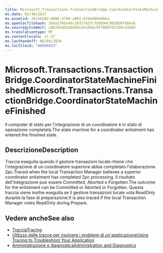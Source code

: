 ```yaml
---
title: Microsoft.Transactions.TransactionBridge.CoordinatorStateMachineFinished
ms.date: 03/30/2017
ms.assetid: 16cb428d-d886-4789-a961-6fded4b0dbba
ms.openlocfilehash: 3b9a3703e49c3932f62fcfb6994c9028b074bbe8
ms.sourcegitcommit: cdb295dd1db589ce5169ac9ff096f01fd0c2da9d
ms.translationtype: MT
ms.contentlocale: it-IT
ms.lasthandoff: 06/09/2020
ms.locfileid: "84594413"
---
```

# <a name="microsofttransactionstransactionbridgecoordinatorstatemachinefinished"></a><span data-ttu-id="09b10-102">Microsoft.Transactions.TransactionBridge.CoordinatorStateMachineFinished</span><span class="sxs-lookup"><span data-stu-id="09b10-102">Microsoft.Transactions.TransactionBridge.CoordinatorStateMachineFinished</span></span>
<span data-ttu-id="09b10-103">Il computer di stato per l'integrazione di un coordinatore è in stato di operazione completata.</span><span class="sxs-lookup"><span data-stu-id="09b10-103">The state machine for a coordinator enlistment has entered the finished state.</span></span>  
  
## <a name="description"></a><span data-ttu-id="09b10-104">Descrizione</span><span class="sxs-lookup"><span data-stu-id="09b10-104">Description</span></span>  
 <span data-ttu-id="09b10-105">Traccia eseguita quando il gestore transazioni locale ritiene che l'integrazione di un coordinatore superiore abbia completato l'elaborazione 2pc.</span><span class="sxs-lookup"><span data-stu-id="09b10-105">Traced when the local Transaction Manager believes a superior coordinator enlistment has completed 2pc processing.</span></span> <span data-ttu-id="09b10-106">Il risultato dell'integrazione può essere Committed, Aborted o Forgotten.</span><span class="sxs-lookup"><span data-stu-id="09b10-106">The outcome for the enlistment can be Committed or Aborted or Forgotten.</span></span> <span data-ttu-id="09b10-107">Questa traccia viene inoltre eseguita se il gestore transazioni locale vota ReadOnly durante la fase di preparazione.</span><span class="sxs-lookup"><span data-stu-id="09b10-107">It is also traced if the local Transaction Manager votes ReadOnly during Prepare.</span></span>  
  
## <a name="see-also"></a><span data-ttu-id="09b10-108">Vedere anche</span><span class="sxs-lookup"><span data-stu-id="09b10-108">See also</span></span>

- [<span data-ttu-id="09b10-109">Traccia</span><span class="sxs-lookup"><span data-stu-id="09b10-109">Tracing</span></span>](index.md)
- [<span data-ttu-id="09b10-110">Utilizzo delle tracce per risolvere i problemi di un'applicazione</span><span class="sxs-lookup"><span data-stu-id="09b10-110">Using Tracing to Troubleshoot Your Application</span></span>](using-tracing-to-troubleshoot-your-application.md)
- [<span data-ttu-id="09b10-111">Amministrazione e diagnostica</span><span class="sxs-lookup"><span data-stu-id="09b10-111">Administration and Diagnostics</span></span>](../index.md)
